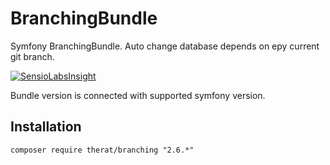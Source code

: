 # BranchingBundle

Symfony BranchingBundle. Auto change database depends on еру current git branch.

[![SensioLabsInsight](https://insight.sensiolabs.com/projects/e0649e62-91e7-497c-8008-cf7aba6d0ee9/big.png)](https://insight.sensiolabs.com/projects/e0649e62-91e7-497c-8008-cf7aba6d0ee9)

Bundle version is connected with supported symfony version.

## Installation

```
composer require therat/branching "2.6.*"
```


